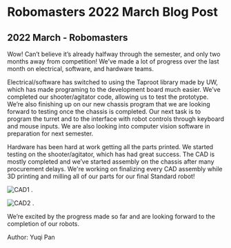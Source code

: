 # Robomasters 2022 March Blog Post
## 2022 March - Robomasters

Wow! Can’t believe it’s already halfway through the semester, and only two months away from competition! We’ve made a lot of progress over the last month on electrical, software, and hardware teams.

Electrical/software has switched to using the Taproot library made by UW, which has made programing to the development board much easier. We’ve completed our shooter/agitator code, allowing us to test the prototype. We’re also finishing up on our new chassis program that we are looking forward to testing once the chassis is completed. Our next task is to program the turret and to the interface with robot controls through keyboard and mouse inputs. We are also looking into computer vision software in preparation for next semester. 

Hardware has been hard at work getting all the parts printed. We started testing on the shooter/agitator, which has had great success. The CAD is mostly completed and we’ve started assembly on the chassis after many procurement delays. We're working on finalizing every CAD assembly while 3D printing and milling all of our parts for our final Standard robot!

![CAD1 .](images/blog/2022-3-30-Robomasters/robomasters3.22.1.JPG)

![CAD2 .](images/blog/2022-3-30-Robomasters/robomasters3.22.2.JPG)

We’re excited by the progress made so far and are looking forward to the completion of our robots. 

Author: Yuqi Pan
